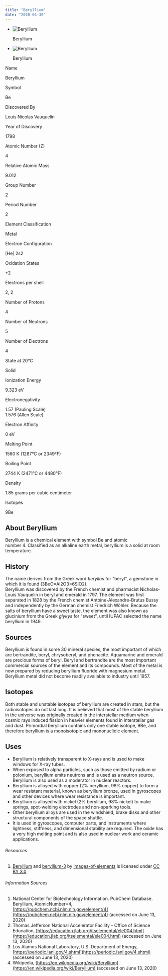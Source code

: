 ```yaml
---
title: "Beryllium"
date: "2020-04-30"
---
```


- ![Beryllium](https://chemistdictionary.com/wp-content/uploads/2020/05/beryllium.jpg)
    
    Beryllium
    
- ![Beryllium](https://chemistdictionary.com/wp-content/uploads/2020/04/beryllium-3.jpg)
    
    Beryllium
    

Name

Beryllium

Symbol

Be

Discovered By

Louis Nicolas Vauquelin

Year of Discovery

1798

Atomic Number (Z)

4

Relative Atomic Mass

9.012

Group Number

2

Period Number

2

Element Classification

Metal

Electron Configuration

\[He\] 2s2

Oxidation States

+2

Electrons per shell

2, 2

Number of Protons

4

Number of Neutrons

5

Number of Electrons

4

State at 20°C

Solid

Ionization Energy

9.323 eV

Electronegativity

1.57 (Pauling Scale)  
1.576 (Allen Scale)  

Electron Affinity

0 eV  

Melting Point

1560 K (1287°C or 2349°F)  

Boiling Point

2744 K (2471°C or 4480°F)  

Density

1.85 grams per cubic centimeter  

Isotopes

9Be

## About Beryllium

Beryllium is a chemical element with symbol Be and atomic number 4. Classified as an alkaline earth metal, beryllium is a solid at room temperature.

## History

The name derives from the Greek word _beryllos_ for "beryl", a gemstone in which it is found (3BeO×Al2O3×6SiO2).  
Beryllium was discovered by the French chemist and pharmacist Nicholas-Louis Vauquelin in beryl and emerald in 1797. The element was first separated in 1828 by the French chemist Antoine-Alexandre-Brutus Bussy and independently by the German chemist Friedrich Wöhler. Because the salts of beryllium have a sweet taste, the element was also known as glucinium from the Greek _glykys_ for "sweet", until IUPAC selected the name beryllium in 1949.

## Sources

Beryllium is found in some 30 mineral species, the most important of which are bertrandite, beryl, chrysoberyl, and phenacite. Aquamarine and emerald are precious forms of beryl. Beryl and bertrandite are the most important commercial sources of the element and its compounds. Most of the metal is now prepared by reducing beryllium fluoride with magnesium metal. Beryllium metal did not become readily available to industry until 1957.

## Isotopes

Both stable and unstable isotopes of beryllium are created in stars, but the radioisotopes do not last long. It is believed that most of the stable beryllium in the universe was originally created in the interstellar medium when cosmic rays induced fission in heavier elements found in interstellar gas and dust. Primordial beryllium contains only one stable isotope, 9Be, and therefore beryllium is a monoisotopic and mononuclidic element.

## Uses

- Beryllium is relatively transparent to X-rays and is used to make windows for X-ray tubes.
- When exposed to alpha particles, such as those emitted by radium or polonium, beryllium emits neutrons and is used as a neutron source. Beryllium is also used as a moderator in nuclear reactors.
- Beryllium is alloyed with copper (2% beryllium, 98% copper) to form a wear resistant material, known as beryllium bronze, used in gyroscopes and other devices where wear resistance is important.
- Beryllium is alloyed with nickel (2% beryllium, 98% nickel) to make springs, spot-welding electrodes and non-sparking tools.
- Other beryllium alloys are used in the windshield, brake disks and other structural components of the space shuttle.
- It is used in gyroscopes, computer parts, and instruments where lightness, stiffness, and dimensional stability are required. The oxide has a very high melting point and is also used in nuclear work and ceramic applications.

###### Resources

1. [Beryllium](https://images-of-elements.com/hydrogen.jpg) and [beryllium-3](https://images-of-elements.com/beryllium-3.jpg) by [images-of-elements](https://images-of-elements.com/) is licensed under [CC BY 3.0](https://creativecommons.org/licenses/by/3.0/)

###### Information Sources

1. National Center for Biotechnology Information. PubChem Database. Beryllium, AtomicNumber=4, [https://pubchem.ncbi.nlm.nih.gov/element/4](https://pubchem.ncbi.nlm.nih.gov/element/4) (accessed on June 13, 2020)
2. Thomas Jefferson National Accelerator Facility - Office of Science Education, [https://education.jlab.org/itselemental/ele004.html](https://education.jlab.org/itselemental/ele004.html) (accessed on June 13, 2020)
3. Los Alamos National Laboratory, U.S. Department of Energy, [](https://periodic.lanl.gov/1.shtml) [https://periodic.lanl.gov/4.shtml](https://periodic.lanl.gov/4.shtml) (accessed on June 13, 2020)
4. Wikipedia, [https://en.wikipedia.org/wiki/Beryllium](https://en.wikipedia.org/wiki/Beryllium) (accessed on June 13, 2020)
